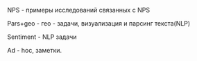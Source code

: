 NPS - примеры исследований связанных с NPS

Pars+geo - гео - задачи, визуализация и парсинг текста(NLP)

Sentiment - NLP задачи

Ad - hoc, заметки.
